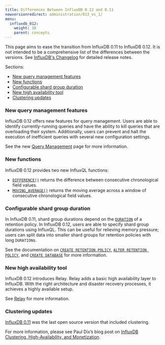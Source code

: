 ```yaml
---
title: Differences Between InfluxDB 0.12 and 0.11
newversionredirect: administration/013_vs_1/
menu:
  influxdb_012:
    weight: 30
    parent: concepts
---
```


This page aims to ease the transition from InfluxDB 0.11 to InfluxDB 0.12.
It is not intended to be a comprehensive list of the differences between the versions.
See [InfluxDB's Changelog](https://github.com/influxdata/influxdb/blob/master/CHANGELOG.md) for detailed release notes.

Sections:

* [New query management features](/influxdb/v0.12/concepts/011_vs_012/#new-query-management-features)
* [New functions](/influxdb/v0.12/concepts/011_vs_012/#new-functions)
* [Configurable shard group duration](/influxdb/v0.12/concepts/011_vs_012/#configurable-shard-group-duration)
* [New high availability tool](/influxdb/v0.12/concepts/011_vs_012/#new-high-availability-tool)
* [Clustering updates](/influxdb/v0.12/concepts/011_vs_012/#clustering-updates)

### New query management features

InfluxDB 0.12 offers new features for query management.
Users are able to identify currently-running queries and have the ability to kill queries that are overloading their system.
Additionally, users can prevent and halt the execution of inefficient queries with several new configuration settings.

See the new [Query Management](/influxdb/v0.12/troubleshooting/query_management/) page for more information.

### New functions

InfluxDB 0.12 provides two new InfluxQL functions:

* [`DIFFERENCE()`](/influxdb/v0.12/query_language/functions/#difference) returns
the difference between consecutive chronological field values.
* [`MOVING_AVERAGE()`](/influxdb/v0.12/query_language/functions/#moving-average)
returns the moving average across a window of consecutive chronological field
values.

### Configurable shard group duration

In InfluxDB 0.11, shard group durations depend on the [`DURATION`](/influxdb/v0.12/concepts/glossary/#duration) of a retention
policy.
In InfluxDB 0.12, users are able to specify shard group durations using
InfluxQL.
This can be useful for relieving memory pressure; users can split data into
smaller shard groups for retention policies with long `DURATION`s.

See the documentation on
[`CREATE RETENTION POLICY`](/influxdb/v0.12/query_language/database_management/#create-retention-policies-with-create-retention-policy), [`ALTER RETENTION POLICY`](/influxdb/v0.12/query_language/database_management/#modify-retention-policies-with-alter-retention-policy),
and [`CREATE DATABASE`](/influxdb/v0.12/query_language/database_management/#create-a-database-with-create-database) for more information.

### New high availability tool

InfluxDB 0.12 introduces Relay.
Relay adds a basic high availability layer to InfluxDB.
With the right architecture and disaster recovery processes, it achieves a
highly available setup.

See [Relay](/influxdb/v0.12/high_availability/relay/) for more information.

### Clustering updates

[InfluxDB 0.11](/influxdb/v0.11/clustering/) was the last open source version that included clustering.

For more information, please see Paul Dix’s blog post on [InfluxDB Clustering, High-Availability, and Monetization](https://influxdata.com/blog/update-on-influxdb-clustering-high-availability-and-monetization/).
